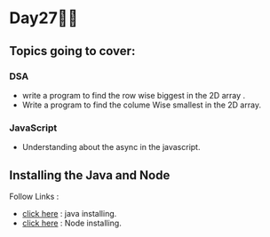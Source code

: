 # Day27🧑‍💻
## Topics going to cover: 
### DSA
- write a program to find the row wise biggest in the 2D array .
- Write a program to find the colume Wise smallest in the 2D array.

### JavaScript
- Understanding about the async in the javascript.

## Installing the Java and Node 
Follow Links : 
- [click here](https://www.java.com/en/download/help/download_options.html) : java installing.
- [click here](https://nodejs.org/en/download) : Node installing.